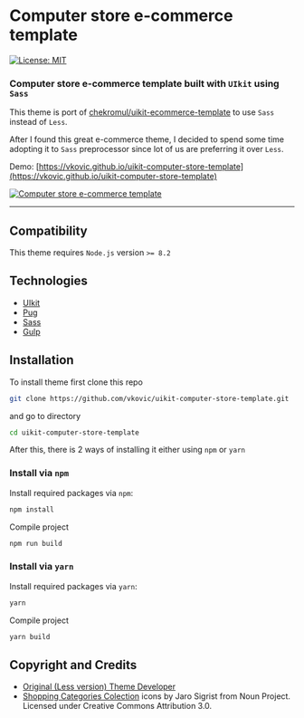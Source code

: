 # Computer store e-commerce template

[![License: MIT](https://img.shields.io/badge/license-MIT-blue.svg)](https://github.com/vkovic/uikit-computer-store-template/blob/master/LICENSE)

### Computer store e-commerce template built with `UIkit` using `Sass`

This theme is port of
[chekromul/uikit-ecommerce-template](https://github.com/chekromul/uikit-ecommerce-template)
to use `Sass` instead of `Less`.

After I found this great e-commerce theme, I decided to spend some time adopting it to `Sass` preprocessor since lot of
us are preferring it over `Less`.

Demo: [https://vkovic.github.io/uikit-computer-store-template](https://vkovic.github.io/uikit-computer-store-template)

[![Computer store e-commerce template](https://raw.githubusercontent.com/vkovic/uikit-computer-store-template/gh-pages/images/preview.png "Computer store e-commerce template")](https://raw.githubusercontent.com/vkovic/uikit-computer-store-template/gh-pages/images/preview.png "Computer store e-commerce template")

---

## Compatibility

This theme requires `Node.js` version `>= 8.2`

## Technologies

- [UIkit](https://getuikit.com)
- [Pug](https://pugjs.org)
- [Sass](https://sass-lang.com/)
- [Gulp](https://gulpjs.com)

## Installation

To install theme first clone this repo

```bash
git clone https://github.com/vkovic/uikit-computer-store-template.git
```

and go to directory

```bash
cd uikit-computer-store-template
```

After this, there is 2 ways of installing it either using `npm` or `yarn`

### Install via `npm`

Install required packages via `npm`:

```bash
npm install
```

Compile project

```bash
npm run build
```

### Install via `yarn`

Install required packages via `yarn`:

```bash
yarn
```

Compile project

```bash
yarn build
```

## Copyright and Credits

- [Original (Less version) Theme Developer](https://github.com/chekromul)
- [Shopping Categories Colection](https://thenounproject.com/jarosigrist/collection/shopping-categories) icons by
Jaro Sigrist from Noun Project. Licensed under Creative Commons Attribution 3.0.
